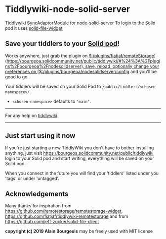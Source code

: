 # Tiddlywiki-node-solid-server

Tiddlywiki SyncAdaptorModule for node-solid-server
To login to the Solid pod it uses [solid-file-widget](https://github.com/bourgeoa/solid-file-widget)

## Save your tiddlers to your [Solid pod](https://github.com/solid/node-solid-server)!

Works anywhere, just grab the plugin on [$:/plugins/fiatjaf/remoteStorage](https://bourgeoa.solidcommunity.net/public/tiddlywiki/#%24%3A%2Fplugins%2Fbourgeoa%2Fnodesolidserver), save, reload, optionally change your preferences on [$:/plugins/bourgeoa/nodesolidserver/config](https://bourgeoa.solidcommunity.net/public/tiddlywiki/#%24%3A%2Fplugins%2Fbourgeoa%2Fnodesolidserver) and you'll be good to go.

Your tiddlers will be saved on your Solid Pod to `/public/tiddlers/<chosen-namespace>/`.

  * `<chosen-namespace>` defaults to `"main"`.

---
For any help on [tiddlywiki](https://tiddlywiki.com/).

---

## Just start using it now

If you're just starting a new TiddlyWiki you don't have to bother installing anything, just visit https://bourgeoa.solidcommunity.net/public/tiddlywiki
login to your Solid pod and start writing, everything will be saved on your Solid pod.

When you connect in the future you will find your 'tiddlers' listed under you 'tags' or under 'untagged'.

## Acknowledgements

Many thanks for inspiration from https://github.com/remotestorage/remotestorage-widget, https://github.com/fiatjaf/tiddlywiki-remotestorage
and from https://github.com/jeff-zucker/solid-file-client
 

**copyright (c) 2019 Alain Bourgeois** may be freely used with MIT license
